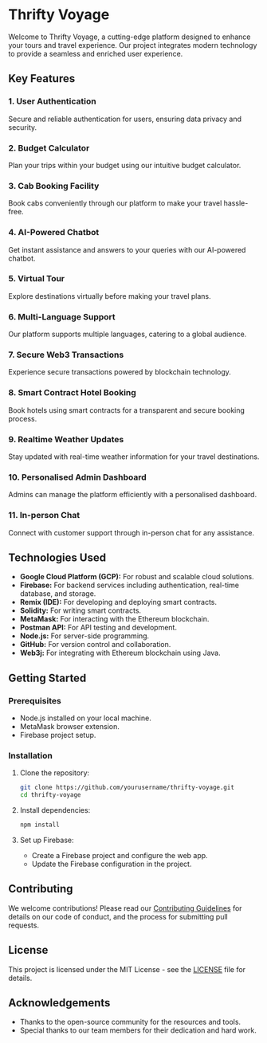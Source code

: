 # Thrifty Voyage

Welcome to Thrifty Voyage, a cutting-edge platform designed to enhance your tours and travel experience. Our project integrates modern technology to provide a seamless and enriched user experience.

## Key Features

### 1. User Authentication
Secure and reliable authentication for users, ensuring data privacy and security.

### 2. Budget Calculator
Plan your trips within your budget using our intuitive budget calculator.

### 3. Cab Booking Facility
Book cabs conveniently through our platform to make your travel hassle-free.



### 4. AI-Powered Chatbot
Get instant assistance and answers to your queries with our AI-powered chatbot.

### 5. Virtual Tour
Explore destinations virtually before making your travel plans.

### 6. Multi-Language Support
Our platform supports multiple languages, catering to a global audience.

### 7. Secure Web3 Transactions
Experience secure transactions powered by blockchain technology.

### 8. Smart Contract Hotel Booking
Book hotels using smart contracts for a transparent and secure booking process.

### 9. Realtime Weather Updates
Stay updated with real-time weather information for your travel destinations.

### 10. Personalised Admin Dashboard
Admins can manage the platform efficiently with a personalised dashboard.

### 11. In-person Chat
Connect with customer support through in-person chat for any assistance.

## Technologies Used

- **Google Cloud Platform (GCP):** For robust and scalable cloud solutions.
- **Firebase:** For backend services including authentication, real-time database, and storage.
- **Remix (IDE):** For developing and deploying smart contracts.
- **Solidity:** For writing smart contracts.
- **MetaMask:** For interacting with the Ethereum blockchain.
- **Postman API:** For API testing and development.
- **Node.js:** For server-side programming.
- **GitHub:** For version control and collaboration.
- **Web3j:** For integrating with Ethereum blockchain using Java.

## Getting Started

### Prerequisites

- Node.js installed on your local machine.
- MetaMask browser extension.
- Firebase project setup.

### Installation

1. Clone the repository:
   ```bash
   git clone https://github.com/yourusername/thrifty-voyage.git
   cd thrifty-voyage
2. Install dependencies:

    ```bash
    npm install
    ```

3. Set up Firebase:

    - Create a Firebase project and configure the web app.
    - Update the Firebase configuration in the project.



## Contributing

We welcome contributions! Please read our [Contributing Guidelines](CONTRIBUTING.md) for details on our code of conduct, and the process for submitting pull requests.

## License

This project is licensed under the MIT License - see the [LICENSE](LICENSE) file for details.

## Acknowledgements

- Thanks to the open-source community for the resources and tools.
- Special thanks to our team members for their dedication and hard work.
